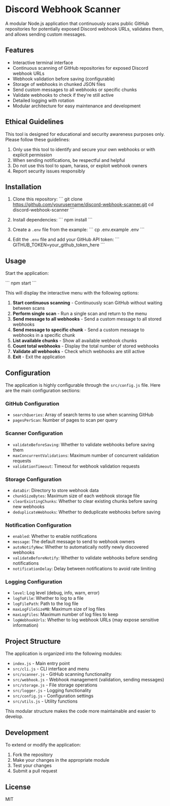 # Discord Webhook Scanner

A modular Node.js application that continuously scans public GitHub repositories for potentially exposed Discord webhook URLs, validates them, and allows sending custom messages.

## Features

- Interactive terminal interface
- Continuous scanning of GitHub repositories for exposed Discord webhook URLs
- Webhook validation before saving (configurable)
- Storage of webhooks in chunked JSON files
- Send custom messages to all webhooks or specific chunks
- Validate webhooks to check if they're still active
- Detailed logging with rotation
- Modular architecture for easy maintenance and development

## Ethical Guidelines

This tool is designed for educational and security awareness purposes only. Please follow these guidelines:

1. Only use this tool to identify and secure your own webhooks or with explicit permission
2. When sending notifications, be respectful and helpful
3. Do not use this tool to spam, harass, or exploit webhook owners
4. Report security issues responsibly

## Installation

1. Clone this repository:
   \`\`\`
   git clone https://github.com/yourusername/discord-webhook-scanner.git
   cd discord-webhook-scanner
   \`\`\`

2. Install dependencies:
   \`\`\`
   npm install
   \`\`\`

3. Create a `.env` file from the example:
   \`\`\`
   cp .env.example .env
   \`\`\`

4. Edit the `.env` file and add your GitHub API token:
   \`\`\`
   GITHUB_TOKEN=your_github_token_here
   \`\`\`

## Usage

Start the application:

\`\`\`
npm start
\`\`\`

This will display the interactive menu with the following options:

1. **Start continuous scanning** - Continuously scan GitHub without waiting between scans
2. **Perform single scan** - Run a single scan and return to the menu
3. **Send message to all webhooks** - Send a custom message to all stored webhooks
4. **Send message to specific chunk** - Send a custom message to webhooks in a specific chunk
5. **List available chunks** - Show all available webhook chunks
6. **Count total webhooks** - Display the total number of stored webhooks
7. **Validate all webhooks** - Check which webhooks are still active
8. **Exit** - Exit the application

## Configuration

The application is highly configurable through the `src/config.js` file. Here are the main configuration sections:

### GitHub Configuration
- `searchQueries`: Array of search terms to use when scanning GitHub
- `pagesPerScan`: Number of pages to scan per query

### Scanner Configuration
- `validateBeforeSaving`: Whether to validate webhooks before saving them
- `maxConcurrentValidations`: Maximum number of concurrent validation requests
- `validationTimeout`: Timeout for webhook validation requests

### Storage Configuration
- `dataDir`: Directory to store webhook data
- `chunkSizeBytes`: Maximum size of each webhook storage file
- `clearExistingChunks`: Whether to clear existing chunks before saving new webhooks
- `deduplicateWebhooks`: Whether to deduplicate webhooks before saving

### Notification Configuration
- `enabled`: Whether to enable notifications
- `message`: The default message to send to webhook owners
- `autoNotifyNew`: Whether to automatically notify newly discovered webhooks
- `validateBeforeNotify`: Whether to validate webhooks before sending notifications
- `notificationDelay`: Delay between notifications to avoid rate limiting

### Logging Configuration
- `level`: Log level (debug, info, warn, error)
- `logToFile`: Whether to log to a file
- `logFilePath`: Path to the log file
- `maxLogFileSizeMB`: Maximum size of log files
- `maxLogFiles`: Maximum number of log files to keep
- `logWebhookUrls`: Whether to log webhook URLs (may expose sensitive information)

## Project Structure

The application is organized into the following modules:

- `index.js` - Main entry point
- `src/cli.js` - CLI interface and menu
- `src/scanner.js` - GitHub scanning functionality
- `src/webhook.js` - Webhook management (validation, sending messages)
- `src/storage.js` - File storage operations
- `src/logger.js` - Logging functionality
- `src/config.js` - Configuration settings
- `src/utils.js` - Utility functions

This modular structure makes the code more maintainable and easier to develop.

## Development

To extend or modify the application:

1. Fork the repository
2. Make your changes in the appropriate module
3. Test your changes
4. Submit a pull request

## License

MIT
